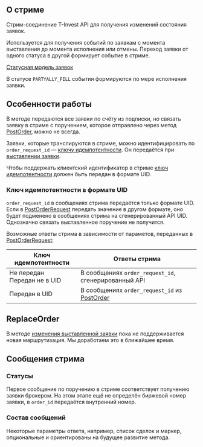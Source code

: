 ## О стриме

Стрим-соединение T-Invest API для получения изменений состояния заявок.

Используется для получения событий по заявкам с момента выставления до момента исполнения или отмены. 
Переход заявки от одного статуса в другой формирует событие в стриме.

[Статусная модель заявок](/investAPI/head-orders/#_2) 

В статусе `PARTYALLY_FILL` события формируются по мере исполнения заявки.

## Особенности работы

В методе передаются все заявки по счёту из подписки, но связать заявку в стриме с поручением, которое отправлено через метод [PostOrder](/investAPI/orders/#postorder), можно не всегда.

Заявки, которые транслируются в стриме, можно идентифицировать по `order_request_id` — [ключу идемпотентности](/investAPI/head-orders/#_6). Он передаётся при [выставлении заявки](/investAPI/orders/#postorder).

Чтобы поддержать клиентский идентификатор в стриме [ключ идемпотентности](/investAPI/faq_orders/#order_id-postorder_1) должен быть передан в формате UID.


### Ключ идемпотентности в формате UID

`order_request_id` в сообщениях стрима передаётся только формате UID. Если в [PostOrderRequest](/investAPI/orders/#postorderrequest) передать значение в другом формате, оно будет подменено в сообщениях стрима на сгенерированный API UID. Однозначно связать выставленное поручение не получится.

Возможные ответы стрима в зависимости от параметов, переданных в [PostOrderRequest](/investAPI/orders/#postorderrequest):

|Ключ идемпотентности| Ответы стрима|
|-|-|
|Не передан</br> Передан не в UID| В сообщениях `order_request_id`, сгенерированный API|
|Передан в UID| В сообщениях `order_request_id` из [PostOrder](/investAPI/orders/#postorder)|

## ReplaceOrder

В методе [изменения выставленной заявки](/investAPI/orders/#replaceorderrequest) пока не поддерживается новая маршрутизация. Мы доработаем это в ближайшее время.

## Сообщения стрима

### Статусы

Первое сообщение по поручению в стриме соответствует получению заявки брокером. На этом этапе ещё не определён биржевой номер заявки, в `order_id` передаётся внутренний номер.

### Состав сообщений

Некоторые параметры ответа, например, список сделок и маркер, опциональные и ориентированы на будущее развитие метода.